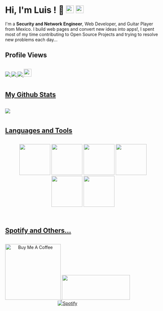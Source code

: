 # Hi, I'm Luis ! 🙌 <img src="https://media.giphy.com/media/hvRJCLFzcasrR4ia7z/giphy.gif" width="25px"> <img src="https://media.giphy.com/media/hvRJCLFzcasrR4ia7z/giphy.gif" width="25px">

I'm a **Security and Network Engineer**, Web Developer, and Guitar Player from Mexico. I build web pages and convert new ideas into apps!, I spent most of my time contributing to Open Source Projects and trying to resolve new problems each day...

## Profile Views

<p style="display: inline-block;" align="center">
<a href="https://profile-counter.glitch.me/Luisda2705/count.svg"><img src="https://profile-counter.glitch.me/Luisda2705/count.svg"/>
</p>

<p style="display: inline-block;" align="center">
<a href="mailto:lusartc27@gmail.com?subject=Hello%20Luis,%20From%20Github"><img src="https://img.shields.io/badge/gmail-%23D14836.svg?&style=for-the-badge&logo=gmail&logoColor=white" />
<a href="https://www.linkedin.com/in/luisda2705/"><img src="https://img.shields.io/badge/-LinkedIn-0077B5?style=for-the-badge&logo=LinkedIn&logoColor=white"/>
<a href="https://www.instagram.com/Luisda2705/"><img src="https://img.shields.io/badge/instagram-%23E4405F.svg?&style=for-the-badge&logo=instagram&logoColor=white" height=25>  
</p>

## My Github Stats

<p style="display: inline-block;" align="center">
  <a href="https://github-readme-stats.vercel.app/api?username=Luisda2705&show_icons=true&theme=transparent"><img src="https://github-readme-stats.vercel.app/api?username=Luisda2705&show_icons=true&theme=transparent"/>
</p>

## Languages and Tools
<p style="display: inline-block;" align="center">
  <img src="https://media3.giphy.com/media/ln7z2eWriiQAllfVcn/200w.webp" width="100">
  <img src="https://i.giphy.com/media/LMt9638dO8dftAjtco/200.webp" width="100">
  <img src="https://i.giphy.com/media/eNAsjO55tPbgaor7ma/200w.webp" width="100">
  <img src="https://media.giphy.com/media/kdFc8fubgS31b8DsVu/giphy.gif" width="100">
  <img src="https://i.giphy.com/media/KzJkzjggfGN5Py6nkT/200.webp" width="100">
  <img src="https://i.giphy.com/media/IdyAQJVN2kVPNUrojM/200.webp" width="100">
  <br><br>
</p>

## Spotify and Others...

<p style="display: inline-block;" align="center">

  <a href="https://buymeacoffee.com/luisda2705">
     <img src="https://cdn.buymeacoffee.com/buttons/v2/default-red.png" alt="Buy Me A Coffee" width="180">

  <a href="https://www.paypal.com/donate/?hosted_button_id=P56Z2Q68LYAWE">
      <img src="https://lavendercottagecattery.co.uk/wp-content/uploads/2022/10/CITYPNG.COMDownload-PayPal-Yellow-Payment-Button-PNG-2100x770-2.png" width="220" height="80"/>
  
  <br>
  
  <img src="https://spotify-recently-played-readme.vercel.app/api?user=1276385505" alt="Spotify">

</p>


<!-----

  ![Alt text](https://spotify-recently-played-readme.vercel.app/api?user=1276385505)

------>
